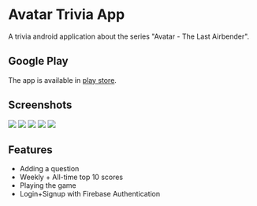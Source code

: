 # Avatar Trivia App

A trivia android application about the series "Avatar - The Last Airbender".

## Google Play
The app is available in [play store](https://play.google.com/store/apps/details?id=com.avatar_trivia).

## Screenshots
![](https://github.com/nitayke/TriviaApp/blob/master/screenshots/1.webp?raw=true)
![](https://github.com/nitayke/TriviaApp/blob/master/screenshots/2.webp?raw=true)
![](https://github.com/nitayke/TriviaApp/blob/master/screenshots/3.webp?raw=true)
![](https://github.com/nitayke/TriviaApp/blob/master/screenshots/4.webp?raw=true)
![](https://github.com/nitayke/TriviaApp/blob/master/screenshots/5.webp?raw=true)

## Features
- Adding a question
- Weekly + All-time top 10 scores
- Playing the game
- Login+Signup with Firebase Authentication
